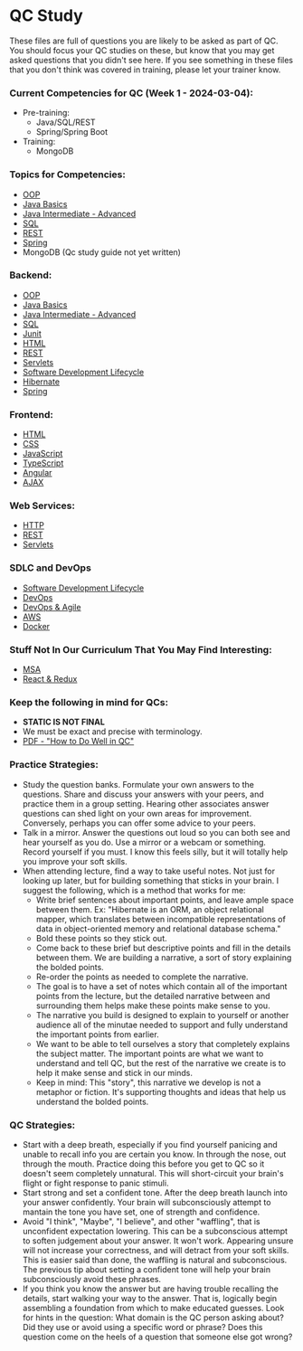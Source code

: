 # QC Study
These files are full of questions you are likely to be asked as part of QC. You should focus your QC studies on these, but know that you may get asked questions that you didn't see here. If you see something in these files that you don't think was covered in training, please let your trainer know. 


### Current Competencies for QC (Week 1 - 2024-03-04):
 - Pre-training:
   - Java/SQL/REST
   - Spring/Spring Boot
 - Training:
   - MongoDB

### Topics for Competencies:
 - [OOP](./oop.md)
 - [Java Basics](./java-basics.md)
 - [Java Intermediate - Advanced](./java-advanced.md)
 - [SQL](./qc-sql.md)
 - [REST](./qc-rest.md)
 - [Spring](./qc-spring.md)
 - MongoDB (Qc study guide not yet written)

### Backend:
 - [OOP](./oop.md)
 - [Java Basics](./java-basics.md)
 - [Java Intermediate - Advanced](./java-advanced.md)
 - [SQL](./qc-sql.md)
 - [Junit](./qc-junit.md)
 - [HTML](./qc-html.md)
 - [REST](./qc-rest.md)
 - [Servlets](./qc-servlets.md)
 - [Software Development Lifecycle](./qc-sdlc.md)
 - [Hibernate](./qc-hibernate.md)
 - [Spring](./qc-spring.md)

### Frontend:
 - [HTML](./qc-html.md)
 - [CSS](./qc-css.md)
 - [JavaScript](./qc-javascript.md)
 - [TypeScript](./qc-typescript.md)
 - [Angular](./qc-angular.md)
 - [AJAX](./qc-ajax.md)

### Web Services:
 - [HTTP](./qc-http.md)
 - [REST](./qc-rest.md)
 - [Servlets](./qc-servlets.md)

### SDLC and DevOps
 - [Software Development Lifecycle](./qc-sdlc.md)
 - [DevOps](./qc-devops.md)
 - [DevOps & Agile](./qc-sdlc-devops.md)
 - [AWS](./qc-aws.md)
 - [Docker](./qc-docker.md)

### Stuff Not In Our Curriculum That You May Find Interesting:
 - [MSA](./qc-msa.md)
 - [React & Redux](./qc-react-ak.md)


### Keep the following in mind for QCs:
 - **STATIC IS NOT FINAL**  
 - We must be exact and precise with terminology.
 - [PDF - "How to Do Well in QC"](./how-to-do-well-in-qc.pdf)


### Practice Strategies: 
 - Study the question banks. Formulate your own answers to the questions. Share and discuss your answers with your peers, and practice them in a group setting. Hearing other associates answer questions can shed light on your own areas for improvement. Conversely, perhaps you can offer some advice to your peers. 
 - Talk in a mirror. Answer the questions out loud so you can both see and hear yourself as you do. Use a mirror or a webcam or something. Record yourself if you must. I know this feels silly, but it will totally help you improve your soft skills.
 - When attending lecture, find a way to take useful notes. Not just for looking up later, but for building something that sticks in your brain. I suggest the following, which is a method that works for me:
   - Write brief sentences about important points, and leave ample space between them. Ex: "Hibernate is an ORM, an object relational mapper, which translates between incompatible representations of data in object-oriented memory and relational database schema."
   - Bold these points so they stick out.
   - Come back to these brief but descriptive points and fill in the details between them. We are building a narrative, a sort of story explaining the bolded points.
   - Re-order the points as needed to complete the narrative.
   - The goal is to have a set of notes which contain all of the important points from the lecture, but the detailed narrative between and surrounding them helps make these points make sense to you.
   - The narrative you build is designed to explain to yourself or another audience all of the minutae needed to support and fully understand the important points from earlier.
   - We want to be able to tell ourselves a story that completely explains the subject matter. The important points are what we want to understand and tell QC, but the rest of the narrative we create is to help it make sense and stick in our minds.
   - Keep in mind: This "story", this narrative we develop is not a metaphor or fiction. It's supporting thoughts and ideas that help us understand the bolded points.

### QC Strategies:
 - Start with a deep breath, especially if you find yourself panicing and unable to recall info you are certain you know. In through the nose, out through the mouth. Practice doing this before you get to QC so it doesn't seem completely unnatural. This will short-circuit your brain's flight or fight response to panic stimuli.
 - Start strong and set a confident tone. After the deep breath launch into your answer confidently. Your brain will subconsciously attempt to mantain the tone you have set, one of strength and confidence.
 - Avoid "I think", "Maybe", "I believe", and other "waffling", that is unconfident expectation lowering. This can be a subconscious attempt to soften judgement about your answer. It won't work. Appearing unsure will not increase your correctness, and will detract from your soft skills. This is easier said than done, the waffling is natural and subconscious. The previous tip about setting a confident tone will help your brain subconsciously avoid these phrases.
 - If you think you know the answer but are having trouble recalling the details, start walking your way to the answer. That is, logically begin assembling a foundation from which to make educated guesses. Look for hints in the question: What domain is the QC person asking about? Did they use or avoid using a specific word or phrase? Does this question come on the heels of a question that someone else got wrong? 


